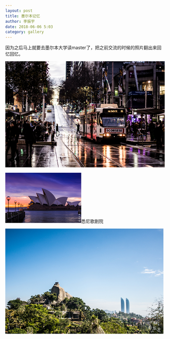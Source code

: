 ```yaml
---
layout: post
title: 墨尔本记忆
author: 李振宇
date: 2018-06-06 5:03
category: gallery
---
```

因为之后马上就要去墨尔本大学读master了，把之前交流的时候的照片翻出来回忆回忆。

![墨尔本街拍](https://github.com/Kevin9436/Kevin9436.github.io/blob/master/assets/images/portfolio_3.jpg)

<span><img src="assets/images/portfolio_4.jpg" alt="Sydney Opera">悉尼歌剧院</span><br>

<img src="assets/images/portfolio_5.jpg" alt="test">